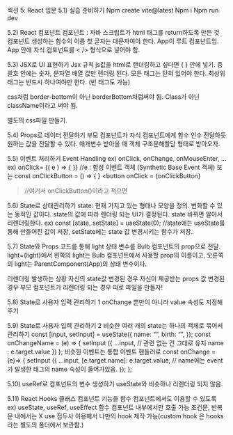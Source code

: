 ﻿섹션 5: React 입문
5.1) 실습 준비하기
Npm create vite@latest
Npm i
Npm run dev

5.2) React 컴포넌트
컴포넌트 : 자바 스크립트가 html 태그를 return하도록 만든 것
컴포넌트 생성하는 함수의 이름 첫 글자는 대문자여야 한다.
App이 루트 컴포넌트임. App 안에 자식 컴포넌트를 < /> 형식으로 넣어야 함.

5.3) JSX로 UI 표현하기
Jsx 규칙
js값을 html로 랜더링하고 싶다면 { } 안에 넣기. 중괄호 안에는 숫자, 문자열 배열 값만 렌더링 된다. 모든 태그는 닫혀 있어야 한다. 최상위 태그는 반드시 하나여야만 한다. (빈 태그도 가능)

css처럼 border-bottom이 아닌 borderBottom처럼써야 됨.
Class가 아닌 className이라고 써야 됨.

별도의 css파일 만들기.

5.4) Props로 데이터 전달하기
부모 컴포넌트가 자식 컴포넌트에게 함수 인수 전달하듯 원하는 값을 전달할 수 있다.
매개변수 받아올 때 객체 구조분해할당 형태로 받아오자.

5.5) 이벤트 처리하기
Event Handling ex) onClick, onChange, onMouseEnter, …
ex) onClick= {( e ) => {
}} //e : 합성 이벤트 객체 (Synthetic Base Event 객체)
또는
const onClickButton = () => {
}
<button onClick = {onClickButton}

> //여기서 onClickButton()이라고 적으면

5.6) State로 상태관리하기
state: 현재 가지고 있는 형태나 모양을 정의. 변화할 수 있는 동적인 값이다.
state의 값에 따라 렌더링 되는 UI가 결정된다. state 바뀌면 알아서 리렌더링한다.
ex) const [state, setState] = useState(0); //state에는 useState를 통해 만들어진 값이 저장, setState에는 state 값 변경시키는 함수가 저장.

5.7) State와 Props
<Bulb light={light} /> 코드를 통해 light 상태 변수를 Bulb 컴포넌트의 prop으로 전달.
light={light}에서 왼쪽의 light는 Bulb 컴포넌트에서 사용할 prop의 이름이고, 오른쪽의 light는 ParentComponent(App)의 상태 변수이다.

리렌더링 발생하는 상황
자신의 state값 변경된 경우
자신이 제공받는 props 값 변경된 경우
부모 컴포넌트가 리렌더링 되는 경우
따로 파일을 만들자!

5.8) State로 사용자 입력 관리하기 1
onChange 뿐만이 아니라 value 속성도 지정해주기

5.9) State로 사용자 입력 관리하기 2
비슷한 여러 개의 state는 하나의 객체로 묶어서 관리하기
const [input, setInput] = useState({
name: “”,
birth: “”,
});
const onChangeName = (e) => {
setInput ({
…input, // 관련 없는 건 그대로 유지
name : e.target.value
})
};
비슷한 이벤트는 통합 이벤트 핸들러로
const onChange = (e)=> {
setInput ({
…input,
[e.target.name]: e.target.value, // name에는 event가 발생한 태그의 name 속성이 들어가있음.
});
};

5.10) useRef로 컴포넌트의 변수 생성하기
useState와 비슷하나 리렌더링 되지 않음.

5.11) React Hooks
클래스 컴포넌트 기능을 함수 컴포넌트에서도 이용할 수 있도록
ex) useState, useRef, useEffect
함수 컴포넌트 내부에서만 호출 가능
조건문, 반복문 내에서는 X
use 접두사 이용해서 나만의 hook 제작 가능(custom hook 은 hooks라는 별도의 폴더에서 보관함.)
